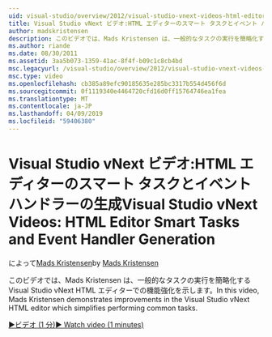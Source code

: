```yaml
---
uid: visual-studio/overview/2012/visual-studio-vnext-videos-html-editor-smart-tasks-and-event-handler-generation
title: Visual Studio vNext ビデオ:HTML エディターのスマート タスクとイベント ハンドラーの生成 |Microsoft Docs
author: madskristensen
description: このビデオでは、Mads Kristensen は、一般的なタスクの実行を簡略化する Visual Studio vNext HTML エディターでの機能強化を示します。
ms.author: riande
ms.date: 08/30/2011
ms.assetid: 3aa5b073-1359-41ac-8f4f-b09c1c8cb4bd
msc.legacyurl: /visual-studio/overview/2012/visual-studio-vnext-videos-html-editor-smart-tasks-and-event-handler-generation
msc.type: video
ms.openlocfilehash: cb385a89efc90185635e285bc3317b554d456f6d
ms.sourcegitcommit: 0f1119340e4464720cfd16d0ff15764746ea1fea
ms.translationtype: MT
ms.contentlocale: ja-JP
ms.lasthandoff: 04/09/2019
ms.locfileid: "59406380"
---
```

# <a name="visual-studio-vnext-videos-html-editor-smart-tasks-and-event-handler-generation"></a><span data-ttu-id="bde1d-103">Visual Studio vNext ビデオ:HTML エディターのスマート タスクとイベント ハンドラーの生成</span><span class="sxs-lookup"><span data-stu-id="bde1d-103">Visual Studio vNext Videos: HTML Editor Smart Tasks and Event Handler Generation</span></span>

<span data-ttu-id="bde1d-104">によって[Mads Kristensen](https://github.com/madskristensen)</span><span class="sxs-lookup"><span data-stu-id="bde1d-104">by [Mads Kristensen](https://github.com/madskristensen)</span></span>

<span data-ttu-id="bde1d-105">このビデオでは、Mads Kristensen は、一般的なタスクの実行を簡略化する Visual Studio vNext HTML エディターでの機能強化を示します。</span><span class="sxs-lookup"><span data-stu-id="bde1d-105">In this video, Mads Kristensen demonstrates improvements in the Visual Studio vNext HTML editor which simplifies performing common tasks.</span></span>

[<span data-ttu-id="bde1d-106">&#9654;ビデオ (1 分)</span><span class="sxs-lookup"><span data-stu-id="bde1d-106">&#9654; Watch video (1 minutes)</span></span>](https://channel9.msdn.com/Blogs/ASP-NET-Site-Videos/visual-studio-vnext-videos-html-editor-smart-tasks-and-event-handler-generation)
